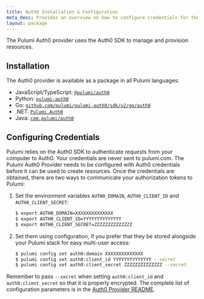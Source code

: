 ```yaml
---
title: Auth0 Installation & Configuration
meta_desc: Provides an overview on how to configure credentials for the Pulumi Auth0 Provider.
layout: package
---
```


The Pulumi Auth0 provider uses the Auth0 SDK to manage and provision resources.

## Installation

The Auth0 provider is available as a package in all Pulumi languages:

* JavaScript/TypeScript: [`@pulumi/auth0`](https://www.npmjs.com/package/@pulumi/auth0)
* Python: [`pulumi-auth0`](https://pypi.org/project/pulumi-auth0/)
* Go: [`github.com/pulumi/pulumi-auth0/sdk/v2/go/auth0`](https://github.com/pulumi/pulumi-auth0)
* .NET: [`Pulumi.Auth0`](https://www.nuget.org/packages/Pulumi.Auth0)
* Java: [`com.pulumi/auth0`](https://central.sonatype.com/artifact/com.pulumi/auth0)

## Configuring Credentials

Pulumi relies on the Auth0 SDK to authenticate requests from your computer to Auth0. Your credentials are never sent
to pulumi.com. The Pulumi Auth0 Provider needs to be configured with Auth0 credentials
before it can be used to create resources. Once the credentials are obtained, there are two ways to communicate your authorization tokens to Pulumi:

1. Set the environment variables `AUTH0_DOMAIN`, `AUTH0_CLIENT_ID` and `AUTH0_CLIENT_SECRET`:

    ```bash
    $ export AUTH0_DOMAIN=XXXXXXXXXXXXXX
    $ export AUTH0_CLIENT_ID=YYYYYYYYYYYYYY
    $ export AUTH0_CLIENT_SECRET=ZZZZZZZZZZZZZZ
    ```

2. Set them using configuration, if you prefer that they be stored alongside your Pulumi stack for easy multi-user access:

    ```bash
    $ pulumi config set auth0:domain XXXXXXXXXXXXXX
    $ pulumi config set auth0:client_id YYYYYYYYYYYYYY --secret
    $ pulumi config set auth0:client_secret ZZZZZZZZZZZZZZ --secret
    ```

Remember to pass `--secret` when setting `auth0:client_id` and `auth0:client_secret` so that it is properly encrypted. The complete list of
configuration parameters is in the [Auth0 Provider README](https://github.com/pulumi/pulumi-auth0/blob/master/README.md).
